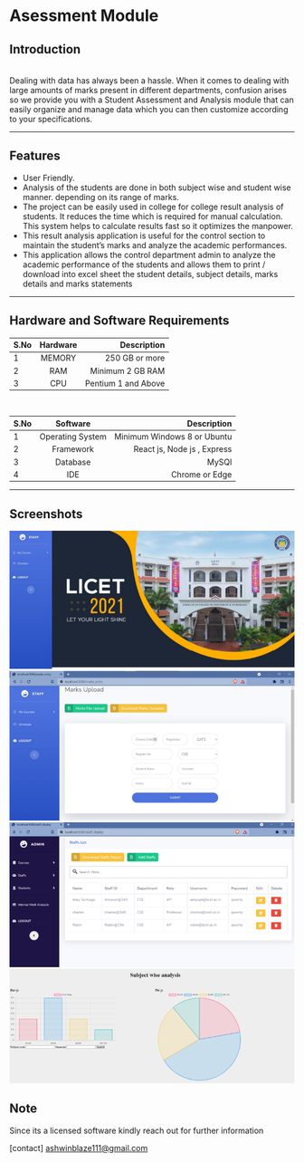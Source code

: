﻿# Asessment Module

## Introduction

<br/>Dealing with data has always been a hassle. When it comes to dealing with large amounts
of marks present in different departments, confusion arises so we provide you with a
Student Assessment and Analysis module that can easily organize and manage data
which you can then customize according to your specifications.
<br/>

<hr>

## Features

- User Friendly.
- Analysis of the students are done in both subject wise and student wise manner. depending on its range of marks.
- The project can be easily used in college
  for college result analysis of students. It reduces the time which is required for manual
  calculation. This system helps to calculate results fast so it optimizes the manpower.
- This
  result analysis application is useful for the control section to maintain the student’s
  marks and analyze the academic performances.
- This application allows the control
  department admin to analyze the academic performance of the students and allows them
  to print / download into excel sheet the student details, subject details, marks details and
  marks statements
  <br>

<hr>

## Hardware and Software Requirements

| S.No | Hardware |         Description |
| ---- | :------: | ------------------: |
| 1    |  MEMORY  |      250 GB or more |
| 2    |   RAM    |    Minimum 2 GB RAM |
| 3    |   CPU    | Pentium 1 and Above |

<br/>

| S.No |     Software     |                 Description |
| ---- | :--------------: | --------------------------: |
| 1    | Operating System | Minimum Windows 8 or Ubuntu |
| 2    |    Framework     | React js, Node js , Express |
| 3    |     Database     |                       MySQl |
| 4    |       IDE        |              Chrome or Edge |

<hr>

## Screenshots

<img src="https://github.com/sinking8/AssessmentModule/blob/main/screenshots/1.PNG"/>
<img src="https://github.com/sinking8/AssessmentModule/blob/main/screenshots/2.PNG"/>
<img src="https://github.com/sinking8/AssessmentModule/blob/main/screenshots/3.PNG"/>
<img src="https://github.com/sinking8/AssessmentModule/blob/main/screenshots/4.PNG"/>

<h2>Note</h2>
Since its a licensed software kindly reach out for further information

[contact] ashwinblaze111@gmail.com
